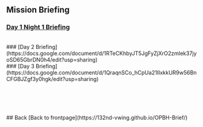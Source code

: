 ## Mission Briefing

### [Day 1 Night 1 Briefing](https://docs.google.com/document/d/1B0c-PFPQUnFtNbifDQhQWAM5PjEQZFJZN1Qx7F7SRF8/edit?usp=sharing)
<br>
### [Day 2 Briefing](https://docs.google.com/document/d/1RTeCKhbyJT5JgFyZjXrO2zmlek37jyoSD65GbrDN0h4/edit?usp=sharing)
<br>
### [Day 3 Briefing](https://docs.google.com/document/d/1QraqnSCo_hCpUa21IIxkkUR9w56BnCFGBJZgf3y0hgk/edit?usp=sharing)

<br>
<br>
<br>
<br>
<br>
<br>
## Back
[Back to frontpage](https://132nd-vwing.github.io/OPBH-Brief/)



